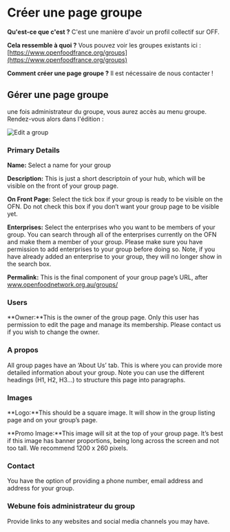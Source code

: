 # Créer une page groupe

**Qu'est-ce que c'est ?** C'est une manière d'avoir un profil collectif sur OFF.

**Cela ressemble à quoi ?** Vous pouvez voir les groupes existants ici : [https://www.openfoodfrance.org/groups](https://www.openfoodfrance.org/groups)

**Comment créer une page groupe ?** Il est nécessaire de nous contacter !

## Gérer une page groupe

une fois administrateur du groupe, vous aurez accès au menu groupe. Rendez-vous alors dans l'édition :

![Edit a group](https://openfoodnetwork.org/wp-content/uploads/2015/10/Edit-group.png)

### **Primary Details**

**Name:** Select a name for your group

**Description:** This is just a short descriptoin of your hub, which will be visible on the front of your group page.

**On Front Page:** Select the tick box if your group is ready to be visible on the OFN. Do not check this box if you don’t want your group page to be visible yet.

**Enterprises:** Select the enterprises who you want to be members of your group. You can search through all of the enterprises currently on the OFN and make them a member of your group. Please make sure you have permission to add enterprises to your group before doing so. Note, if you have already added an enterprise to your group, they will no longer show in the search box.

**Permalink:** This is the final component of your group page’s URL, after www.openfoodnetwork.org.au/groups/

### Users

**Owner:**This is the owner of the group page. Only this user has permission to edit the page and manage its membership. Please contact us if you wish to change the owner.

### A propos

All group pages have an ‘About Us’ tab. This is where you can provide more detailed information about your group. Note you can use the different headings \(H1, H2, H3…\) to structure this page into paragraphs.

### Images

**Logo:**This should be a square image. It will show in the group listing page and on your group’s page.

**Promo Image:**This image will sit at the top of your group page. It’s best if this image has banner proportions, being long across the screen and not too tall. We recommend 1200 x 260 pixels.

### Contact

You have the option of providing a phone number, email address and address for your group.

### Webune fois administrateur du group

Provide links to any websites and social media channels you may have.

